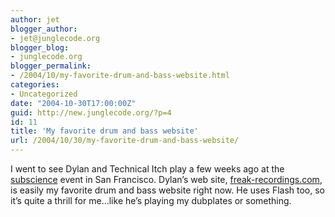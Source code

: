 ```yaml
---
author: jet
blogger_author:
- jet@junglecode.org
blogger_blog:
- junglecode.org
blogger_permalink:
- /2004/10/my-favorite-drum-and-bass-website.html
categories:
- Uncategorized
date: "2004-10-30T17:00:00Z"
guid: http://new.junglecode.org/?p=4
id: 11
title: 'My favorite drum and bass website'
url: /2004/10/30/my-favorite-drum-and-bass-website/
---
```


I went to see Dylan and Technical Itch play a few weeks ago at the [subscience](http://www.subscience.org) event in San Francisco. Dylan’s web site, [freak-recordings.com](http://www.freak-recordings.com), is easily my favorite drum and bass website right now. He uses Flash too, so it’s quite a thrill for me…like he’s playing my dubplates or something.